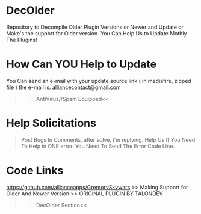 # DecOlder
Repository to Decompile Older Plugin Versions or Newer and Update or Make's the support for Older version. You Can Help Us to Update Mothly The Plugins!

# How Can YOU Help to Update
You Can send an e-mail with your update source link ( in mediafire, zipped file )
the e-mail is: alliancecontact@gmail.com
>>AntiVirus//Spam Equipped<<

# Help Solicitations

> Post Bugs In Comments, after solve, i'm replying.
> Help Us
> If You Need To Help in ONE error. You Need To Send The Error Code Line.

# Code Links

https://github.com/allianceapps/GremorySkywars >> Making Support for Older And Newer Version >> ORIGINAL PLUGIN BY TALONDEV
>>DecOlder Section<<
